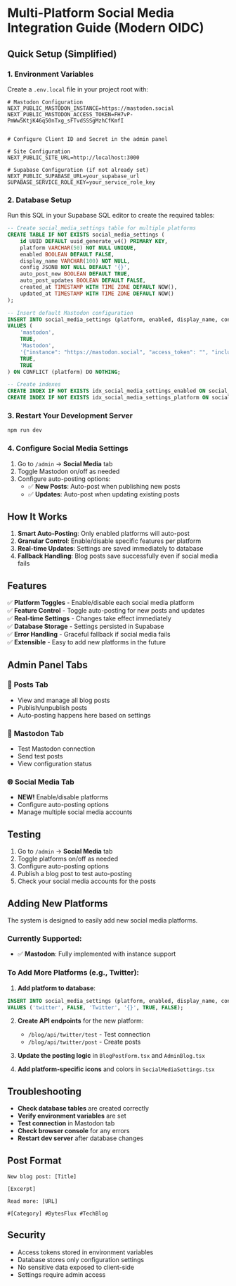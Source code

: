# Multi-Platform Social Media Integration Guide (Modern OIDC)

## Quick Setup (Simplified)

### 1. Environment Variables

Create a `.env.local` file in your project root with:

```env
# Mastodon Configuration
NEXT_PUBLIC_MASTODON_INSTANCE=https://mastodon.social
NEXT_PUBLIC_MASTODON_ACCESS_TOKEN=FH7vP-PmWw5KtjK46q50nTxg_sFTvdSSSgMzhCfKmfI


# Configure Client ID and Secret in the admin panel

# Site Configuration
NEXT_PUBLIC_SITE_URL=http://localhost:3000

# Supabase Configuration (if not already set)
NEXT_PUBLIC_SUPABASE_URL=your_supabase_url
SUPABASE_SERVICE_ROLE_KEY=your_service_role_key
```

### 2. Database Setup

Run this SQL in your Supabase SQL editor to create the required tables:

```sql
-- Create social_media_settings table for multiple platforms
CREATE TABLE IF NOT EXISTS social_media_settings (
    id UUID DEFAULT uuid_generate_v4() PRIMARY KEY,
    platform VARCHAR(50) NOT NULL UNIQUE,
    enabled BOOLEAN DEFAULT FALSE,
    display_name VARCHAR(100) NOT NULL,
    config JSONB NOT NULL DEFAULT '{}',
    auto_post_new BOOLEAN DEFAULT TRUE,
    auto_post_updates BOOLEAN DEFAULT FALSE,
    created_at TIMESTAMP WITH TIME ZONE DEFAULT NOW(),
    updated_at TIMESTAMP WITH TIME ZONE DEFAULT NOW()
);

-- Insert default Mastodon configuration
INSERT INTO social_media_settings (platform, enabled, display_name, config, auto_post_new, auto_post_updates) 
VALUES (
    'mastodon', 
    TRUE, 
    'Mastodon', 
    '{"instance": "https://mastodon.social", "access_token": "", "include_hashtags": true, "post_format": "New blog post: {title}\n\n{excerpt}\n\nRead more: {url}\n\n{hashtags}"}',
    TRUE, 
    TRUE
) ON CONFLICT (platform) DO NOTHING;

-- Create indexes
CREATE INDEX IF NOT EXISTS idx_social_media_settings_enabled ON social_media_settings(enabled);
CREATE INDEX IF NOT EXISTS idx_social_media_settings_platform ON social_media_settings(platform);
```

### 3. Restart Your Development Server

```bash
npm run dev
```

### 4. Configure Social Media Settings

1. Go to `/admin` → **Social Media** tab
2. Toggle Mastodon on/off as needed
3. Configure auto-posting options:
   - ✅ **New Posts**: Auto-post when publishing new posts
   - ✅ **Updates**: Auto-post when updating existing posts

## How It Works

1. **Smart Auto-Posting**: Only enabled platforms will auto-post
2. **Granular Control**: Enable/disable specific features per platform
3. **Real-time Updates**: Settings are saved immediately to database
4. **Fallback Handling**: Blog posts save successfully even if social media fails

## Features

✅ **Platform Toggles** - Enable/disable each social media platform  
✅ **Feature Control** - Toggle auto-posting for new posts and updates  
✅ **Real-time Settings** - Changes take effect immediately  
✅ **Database Storage** - Settings persisted in Supabase  
✅ **Error Handling** - Graceful fallback if social media fails  
✅ **Extensible** - Easy to add new platforms in the future  

## Admin Panel Tabs

### 📝 **Posts Tab**
- View and manage all blog posts
- Publish/unpublish posts
- Auto-posting happens here based on settings

### 🐘 **Mastodon Tab**
- Test Mastodon connection
- Send test posts
- View configuration status

### 🌐 **Social Media Tab**
- **NEW!** Enable/disable platforms
- Configure auto-posting options
- Manage multiple social media accounts

## Testing

1. Go to `/admin` → **Social Media** tab
2. Toggle platforms on/off as needed
3. Configure auto-posting options
4. Publish a blog post to test auto-posting
5. Check your social media accounts for the posts



## Adding New Platforms

The system is designed to easily add new social media platforms.

### Currently Supported:
- ✅ **Mastodon**: Fully implemented with instance support

### To Add More Platforms (e.g., Twitter):

1. **Add platform to database**:
```sql
INSERT INTO social_media_settings (platform, enabled, display_name, config, auto_post_new, auto_post_updates) 
VALUES ('twitter', FALSE, 'Twitter', '{}', TRUE, FALSE);
```

2. **Create API endpoints** for the new platform:
   - `/blog/api/twitter/test` - Test connection
   - `/blog/api/twitter/post` - Create posts

3. **Update the posting logic** in `BlogPostForm.tsx` and `AdminBlog.tsx`

4. **Add platform-specific icons** and colors in `SocialMediaSettings.tsx`

## Troubleshooting

- **Check database tables** are created correctly
- **Verify environment variables** are set
- **Test connection** in Mastodon tab
- **Check browser console** for any errors
- **Restart dev server** after database changes

## Post Format

```
New blog post: [Title]

[Excerpt]

Read more: [URL]

#[Category] #BytesFlux #TechBlog
```

## Security

- Access tokens stored in environment variables
- Database stores only configuration settings
- No sensitive data exposed to client-side
- Settings require admin access 